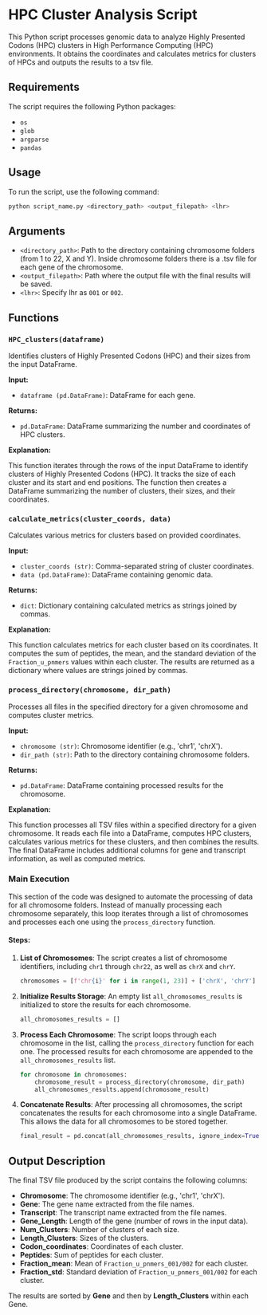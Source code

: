 # HPC Cluster Analysis Script

This Python script processes genomic data to analyze Highly Presented Codons (HPC) clusters in High Performance Computing (HPC) environments. It obtains the coordinates and calculates metrics for clusters of HPCs and outputs the results to a tsv file.

## Requirements

The script requires the following Python packages:

- `os`
- `glob`
- `argparse`
- `pandas`

## Usage

To run the script, use the following command:

```bash
python script_name.py <directory_path> <output_filepath> <lhr>
```
## Arguments

- `<directory_path>`: Path to the directory containing chromosome folders (from 1 to 22, X and Y). Inside chromosome folders there is a .tsv file for each gene of the chromosome.
- `<output_filepath>`: Path where the output file with the final results will be saved.
- `<lhr>`: Specify lhr as `001` or `002`.

## Functions

### `HPC_clusters(dataframe)`

Identifies clusters of Highly Presented Codons (HPC) and their sizes from the input DataFrame.

**Input:**

- `dataframe (pd.DataFrame)`: DataFrame for each gene.

**Returns:**

- `pd.DataFrame`: DataFrame summarizing the number and coordinates of HPC clusters.

**Explanation:**

This function iterates through the rows of the input DataFrame to identify clusters of Highly Presented Codons (HPC). It tracks the size of each cluster and its start and end positions. The function then creates a DataFrame summarizing the number of clusters, their sizes, and their coordinates.

### `calculate_metrics(cluster_coords, data)`

Calculates various metrics for clusters based on provided coordinates.

**Input:**

- `cluster_coords (str)`: Comma-separated string of cluster coordinates.
- `data (pd.DataFrame)`: DataFrame containing genomic data.

**Returns:**

- `dict`: Dictionary containing calculated metrics as strings joined by commas.

**Explanation:**

This function calculates metrics for each cluster based on its coordinates. It computes the sum of peptides, the mean, and the standard deviation of the `Fraction_u_pnmers` values within each cluster. The results are returned as a dictionary where values are strings joined by commas.

### `process_directory(chromosome, dir_path)`

Processes all files in the specified directory for a given chromosome and computes cluster metrics.

**Input:**

- `chromosome (str)`: Chromosome identifier (e.g., 'chr1', 'chrX').
- `dir_path (str)`: Path to the directory containing chromosome folders.

**Returns:**

- `pd.DataFrame`: DataFrame containing processed results for the chromosome.

**Explanation:**

This function processes all TSV files within a specified directory for a given chromosome. It reads each file into a DataFrame, computes HPC clusters, calculates various metrics for these clusters, and then combines the results. The final DataFrame includes additional columns for gene and transcript information, as well as computed metrics.

### Main Execution

This section of the code was designed to automate the processing of data for all chromosome folders. Instead of manually processing each chromosome separately, this loop iterates through a list of chromosomes and processes each one using the `process_directory` function.

#### Steps:

1. **List of Chromosomes**: The script creates a list of chromosome identifiers, including `chr1` through `chr22`, as well as `chrX` and `chrY`.

    ```python
    chromosomes = [f'chr{i}' for i in range(1, 23)] + ['chrX', 'chrY']
    ```

2. **Initialize Results Storage**: An empty list `all_chromosomes_results` is initialized to store the results for each chromosome.

    ```python
    all_chromosomes_results = []
    ```

3. **Process Each Chromosome**: The script loops through each chromosome in the list, calling the `process_directory` function for each one. The processed results for each chromosome are appended to the `all_chromosomes_results` list.

    ```python
    for chromosome in chromosomes:
        chromosome_result = process_directory(chromosome, dir_path)
        all_chromosomes_results.append(chromosome_result)
    ```

4. **Concatenate Results**: After processing all chromosomes, the script concatenates the results for each chromosome into a single DataFrame. This allows the data for all chromosomes to be stored together.

    ```python
    final_result = pd.concat(all_chromosomes_results, ignore_index=True)
    ```

## Output Description

The final TSV file produced by the script contains the following columns:

- **Chromosome**: The chromosome identifier (e.g., 'chr1', 'chrX').
- **Gene**: The gene name extracted from the file names.
- **Transcript**: The transcript name extracted from the file names.
- **Gene_Length**: Length of the gene (number of rows in the input data).
- **Num_Clusters**: Number of clusters of each size.
- **Length_Clusters**: Sizes of the clusters.
- **Codon_coordinates**: Coordinates of each cluster.
- **Peptides**: Sum of peptides for each cluster.
- **Fraction_mean**: Mean of `Fraction_u_pnmers_001/002` for each cluster.
- **Fraction_std**: Standard deviation of `Fraction_u_pnmers_001/002` for each cluster.

The results are sorted by **Gene** and then by **Length_Clusters** within each Gene.
